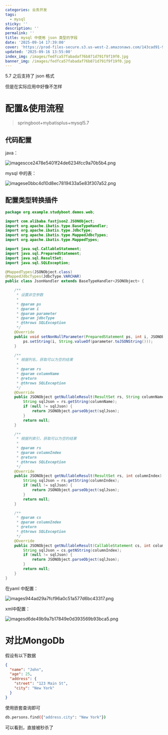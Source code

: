 ```yaml
---
categories: 业务开发
tags:
  - mysql
sticky: ''
description: ''
permalink: ''
title: mysql 中使用 json 类型的字段
date: '2025-09-14 17:39:00'
cover: 'https://prod-files-secure.s3.us-west-2.amazonaws.com/143cad91-961b-48b0-82dc-78fbb6eb5abe/deb71c7a-9910-435b-b686-00d0786e45d3/51711470_p0.jpg?X-Amz-Algorithm=AWS4-HMAC-SHA256&X-Amz-Content-Sha256=UNSIGNED-PAYLOAD&X-Amz-Credential=ASIAZI2LB4664HPCDZKG%2F20250920%2Fus-west-2%2Fs3%2Faws4_request&X-Amz-Date=20250920T040047Z&X-Amz-Expires=3600&X-Amz-Security-Token=IQoJb3JpZ2luX2VjEGwaCXVzLXdlc3QtMiJIMEYCIQCy55CIC%2BklDTmtv57rWgAQqGKgKewKHdA2vf5S4Ri0JQIhAJEEDnUSl1Vv7Qkt%2BXH5TWDc%2FhVgXB6Z4DOiKZvVETTsKogECOX%2F%2F%2F%2F%2F%2F%2F%2F%2F%2FwEQABoMNjM3NDIzMTgzODA1IgwvzTlH%2FvH9nmdXAMMq3AM%2FDay58yeKU2jgQvClqkB7Cz%2FaULetnQG9dYQ9NK01msnWzI1XYZApUxF19ROux8NH7TSiFc1QYG8MiAD1cXnzHEgPy0AHHYb%2FlnE5E%2BUu1ImZDKx9vPe6zxc36Ln%2BfxczzJrJfvevVrB3UstJtayTug7IyuQrYpG56bAIWLQflp%2FXeOLiNeSpLz1EtTTm9I8WL%2FjCYeTtyU1Zog7adQJs1ZmjMYRg8vxmtUbxxE4UzK3HgiAe3D4VNDkhTcK%2BL9OLchNIXxpsp3Ygwaz95HLiSXNztGqzkjLu318I4aalVscyVtVZCb%2FhSHzSc6Wy6j1Wq1YiNjOylJw%2FEpkvvIqTW%2FBfKq0DGUGL9LWz5qO8fcPoqWLUFp4ElA%2FEdhyTgTTGFxWYL4YF1bXt%2F1vHefvu6WgV9WeZ2GaErO3Y4i4CWfvJHaovSwEtxDaI41Qxi5sEBf8ptTjzeR4j6rp%2FVOpt2h3T6L2tIk5s%2FVfo%2F78O4L9fio3Hx3NS4d3i8AIP48VXkXBzFBvIFfz%2FrN%2BkosuwhAtVcCGaVNzeACsNDydL5o2mOUwi6mUbrEf4G6LRhMKqPtiruf2DlJBb8N4Eh2ay%2BEPOr0ElFTmKqcmungbGU5wa94hG25K4kHfNODCYyrjGBjqkAXCijC1Qg%2FoNzGLaOzvYqC%2FIKyquvvBBxEDW4maOa9FJF%2Fzh8TxKxvY5geVpIzRo1lK6PIhHftMP7g0MCXzuSWuuHRkzXMP7tuUJRF0oQ9X%2FIdnVd6QByhOmWgAPMwpOUObTOC72idMjwmhcHoH5eiIvG8FvAmMXKYI5DIiVQajWF6yGTmxfHiszQpcOUIjLL6eDoOjbRKU9eHZNO2s9Pa12xDPa&X-Amz-Signature=07b732d6d28b8d36be8ec70f341f30b3eb445f014e829e50391a73e7a6822a2b&X-Amz-SignedHeaders=host&x-amz-checksum-mode=ENABLED&x-id=GetObject'
updated: '2025-09-16 13:55:00'
index_img: /images/fedfca57fabadaf76b871d791f9f19f0.jpg
banner_img: /images/fedfca57fabadaf76b871d791f9f19f0.jpg
---
```


5.7 之后支持了 json 格式


但是在实际应用中好像不怎样


# 配置&使用流程

> springboot+mybatisplus+mysql5.7

## 代码配置


java：


![imagescce2478e5401f24de6234fcc9a70b5b4.png](/images/476a1133e7aaa3e257f0f6fe9cb407b6.png)


mysql 中的表：


![imagese0bbc4d10d8ec7819433a5e83f307a52.png](/images/e2532123fe03eee4705d5db2c2ecc85d.png)


## 配置类型转换插件


```java
package org.example.studyboot.demos.web;

import com.alibaba.fastjson2.JSONObject;
import org.apache.ibatis.type.BaseTypeHandler;
import org.apache.ibatis.type.JdbcType;
import org.apache.ibatis.type.MappedJdbcTypes;
import org.apache.ibatis.type.MappedTypes;

import java.sql.CallableStatement;
import java.sql.PreparedStatement;
import java.sql.ResultSet;
import java.sql.SQLException;

@MappedTypes(JSONObject.class)
@MappedJdbcTypes(JdbcType.VARCHAR)
public class JsonHandler extends BaseTypeHandler<JSONObject> {

    /**
     * 设置非空参数
     *
     * @param ps
     * @param i
     * @param parameter
     * @param jdbcType
     * @throws SQLException
     */
    @Override
    public void setNonNullParameter(PreparedStatement ps, int i, JSONObject parameter, JdbcType jdbcType) throws SQLException {
        ps.setString(i, String.valueOf(parameter.toJSONString()));
    }

    /**
     * 根据列名，获取可以为空的结果
     *
     * @param rs
     * @param columnName
     * @return
     * @throws SQLException
     */
    @Override
    public JSONObject getNullableResult(ResultSet rs, String columnName) throws SQLException {
        String sqlJson = rs.getString(columnName);
        if (null != sqlJson) {
            return JSONObject.parseObject(sqlJson);
        }
        return null;
    }

    /**
     * 根据列索引，获取可以为空的结果
     *
     * @param rs
     * @param columnIndex
     * @return
     * @throws SQLException
     */
    @Override
    public JSONObject getNullableResult(ResultSet rs, int columnIndex) throws SQLException {
        String sqlJson = rs.getString(columnIndex);
        if (null != sqlJson) {
            return JSONObject.parseObject(sqlJson);
        }
        return null;
    }

    /**
     * @param cs
     * @param columnIndex
     * @return
     * @throws SQLException
     */
    @Override
    public JSONObject getNullableResult(CallableStatement cs, int columnIndex) throws SQLException {
        String sqlJson = cs.getNString(columnIndex);
        if (null != sqlJson) {
            return JSONObject.parseObject(sqlJson);
        }
        return null;
    }
}
```


在yaml 中配置：


![images944ad29a7fcf96a0c51a577d6bc43317.png](/images/4d25cc1863ee3e3fa6ae7e6d4c2a6cf7.png)


xml中配置：


![imagesd6de49b9a7b17849e0d393569b93bca5.png](/images/1067c14ea63fdd81764edc7b0b6e9828.png)


# 对比MongoDb


假设有以下数据


```json
{
  "name": "John",
  "age": 25,
  "address": {
    "street": "123 Main St",
    "city": "New York"
  }
}
```


使用嵌套查询即可


```bash
db.persons.find({"address.city": "New York"})
```


可以看到，直接被秒杀了

